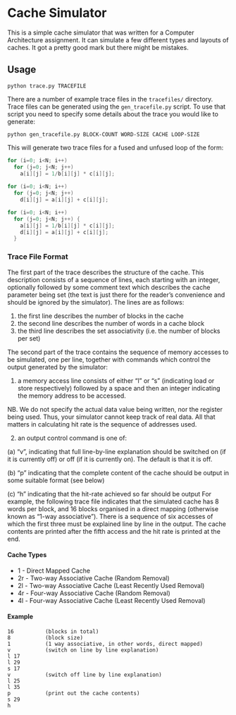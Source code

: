 # Cache Simulator

This is a simple cache simulator that was written for a Computer Architecture assignment. It can simulate a few different types and layouts of caches. It got a pretty good mark but there might be mistakes.

## Usage

`python trace.py TRACEFILE`

There are a number of example trace files in the `tracefiles/` directory. Trace files can be generated using the `gen_tracefile.py` script. To use that script you need to specify some details about the trace you would like to generate:

`python gen_tracefile.py BLOCK-COUNT WORD-SIZE CACHE LOOP-SIZE`

This will generate two trace files for a fused and unfused loop of the form:

``` c
for (i=0; i<N; i++)
  for (j=0; j<N; j++)
    a[i][j] = 1/b[i][j] * c[i][j];
    
for (i=0; i<N; i++)
  for (j=0; j<N; j++)
    d[i][j] = a[i][j] + c[i][j];
```

``` c
for (i=0; i<N; i++)
  for (j=0; j<N; j++) {
    a[i][j] = 1/b[i][j] * c[i][j];
    d[i][j] = a[i][j] + c[i][j];
  }
```

### Trace File Format

The first part of the trace describes the structure of the cache. This description consists of a sequence of lines, each starting with an integer, optionally followed by some comment text which describes the cache parameter being set (the text is just there for the reader’s convenience and should be ignored by the simulator). The lines are as follows:

1. the first line describes the number of blocks in the cache
2. the second line describes the number of words in a cache block
3. the third line describes the set associativity (i.e. the number of blocks per set)

The second part of the trace contains the sequence of memory accesses to be simulated, one per line, together with commands which control the output generated by the simulator:

1. a memory access line consists of either “l” or “s” (indicating load or store respectively) followed by a space and then an integer indicating the memory address to be accessed.

NB. We do not specify the actual data value being written, nor the register being used. Thus, your simulator cannot keep track of real data. All that matters in calculating hit rate is the sequence of addresses used.

2. an output control command is one of:

(a) “v”, indicating that full line-by-line explanation should be switched on (if it is currently off) or off (if it is currently on). The default is that it is off.

(b) “p” indicating that the complete content of the cache should be output in some suitable format (see below)

(c) “h” indicating that the hit-rate achieved so far should be output
For example, the following trace file indicates that the simulated cache has 8 words per block, and 16 blocks organised in a direct mapping (otherwise known as “1-way associative”). There is a sequence of six accesses of which the first three must be explained line by line in the output. The cache contents are printed after the fifth access and the hit rate is printed at the end.

#### Cache Types

* 1 - Direct Mapped Cache
* 2r - Two-way Associative Cache (Random Removal)
* 2l - Two-way Associative Cache (Least Recently Used Removal)
* 4r - Four-way Associative Cache (Random Removal)
* 4l - Four-way Associative Cache (Least Recently Used Removal)

#### Example

```
16          (blocks in total)
8           (block size)
1           (1 way associative, in other words, direct mapped)
v           (switch on line by line explanation)
l 17
l 29
s 17
v           (switch off line by line explanation)
l 25
l 35
p           (print out the cache contents)
s 29
h
```
